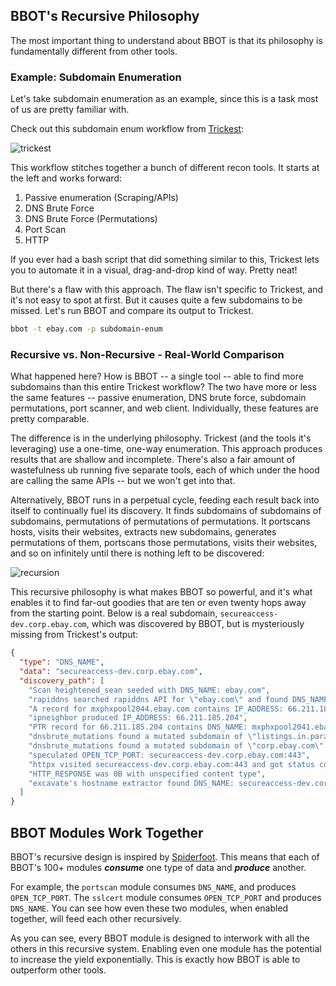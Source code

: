 ## BBOT's Recursive Philosophy

The most important thing to understand about BBOT is that its philosophy is fundamentally different from other tools.

### Example: Subdomain Enumeration

Let's take subdomain enumeration as an example, since this is a task most of us are pretty familiar with.

Check out this subdomain enum workflow from [Trickest](https://trickest.com/):

![trickest](https://github.com/blacklanternsecurity/bbot/assets/20261699/4ea0c60c-35f7-4ead-943a-a7f524af474b)

This workflow stitches together a bunch of different recon tools. It starts at the left and works forward:

1. Passive enumeration (Scraping/APIs)
2. DNS Brute Force
3. DNS Brute Force (Permutations)
4. Port Scan
5. HTTP

If you ever had a bash script that did something similar to this, Trickest lets you to automate it in a visual, drag-and-drop kind of way. Pretty neat!

But there's a flaw with this approach. The flaw isn't specific to Trickest, and it's not easy to spot at first. But it causes quite a few subdomains to be missed. Let's run BBOT and compare its output to Trickest.

```bash
bbot -t ebay.com -p subdomain-enum
```

### Recursive vs. Non-Recursive - Real-World Comparison

<insert subdomain comparison>

What happened here? How is BBOT -- a single tool -- able to find more subdomains than this entire Trickest workflow? The two have more or less the same features -- passive enumeration, DNS brute force, subdomain permutations, port scanner, and web client. Individually, these features are pretty comparable.

The difference is in the underlying philosophy. Trickest (and the tools it's leveraging) use a one-time, one-way enumeration. This approach produces results that are shallow and incomplete. There's also a fair amount of wastefulness ub running five separate tools, each of which under the hood are calling the same APIs -- but we won't get into that.

Alternatively, BBOT runs in a perpetual cycle, feeding each result back into itself to continually fuel its discovery. It finds subdomains of subdomains of subdomains, permutations of permutations of permutations. It portscans hosts, visits their websites, extracts new subdomains, generates permutations of them, portscans those permutations, visits their websites, and so on infinitely until there is nothing left to be discovered:

![recursion](https://github.com/blacklanternsecurity/bbot/assets/20261699/7b2edfca-2692-463b-939b-ab9d52d2fe00)

This recursive philosophy is what makes BBOT so powerful, and it's what enables it to find far-out goodies that are ten or even twenty hops away from the starting point. Below is a real subdomain, `secureaccess-dev.corp.ebay.com`, which was discovered by BBOT, but is mysteriously missing from Trickest's output:

```json
{
  "type": "DNS_NAME",
  "data": "secureaccess-dev.corp.ebay.com",
  "discovery_path": [
    "Scan heightened_sean seeded with DNS_NAME: ebay.com",
    "rapiddns searched rapiddns API for \"ebay.com\" and found DNS_NAME: mxphxpool2044.ebay.com",
    "A record for mxphxpool2044.ebay.com contains IP_ADDRESS: 66.211.185.207",
    "ipneighbor produced IP_ADDRESS: 66.211.185.204",
    "PTR record for 66.211.185.204 contains DNS_NAME: mxphxpool2041.ebay.com",
    "dnsbrute_mutations found a mutated subdomain of \"listings.in.paradise.qa.ebay.com\" on its 1st run: DNS_NAME: crafts.listings.in.paradise.qa.ebay.com",
    "dnsbrute_mutations found a mutated subdomain of \"corp.ebay.com\" on its 4th run: DNS_NAME: secureaccess-dev.corp.ebay.com",
    "speculated OPEN_TCP_PORT: secureaccess-dev.corp.ebay.com:443",
    "httpx visited secureaccess-dev.corp.ebay.com:443 and got status code 302 at https://secureaccess-dev.corp.ebay.com/",
    "HTTP_RESPONSE was 0B with unspecified content type",
    "excavate's hostname extractor found DNS_NAME: secureaccess-dev.corp.ebay.com from HTTP response headers using regex derived from target domain"
  ]
}
```

## BBOT Modules Work Together

BBOT's recursive design is inspired by [Spiderfoot](https://github.com/smicallef/spiderfoot). This means that each of BBOT's 100+ modules ***consume*** one type of data and ***produce*** another.

For example, the `portscan` module consumes `DNS_NAME`, and produces `OPEN_TCP_PORT`. The `sslcert` module consumes `OPEN_TCP_PORT` and produces `DNS_NAME`. You can see how even these two modules, when enabled together, will feed each other recursively.

As you can see, every BBOT module is designed to interwork with all the others in this recursive system. Enabling even one module has the potential to increase the yield exponentially. This is exactly how BBOT is able to outperform other tools.
